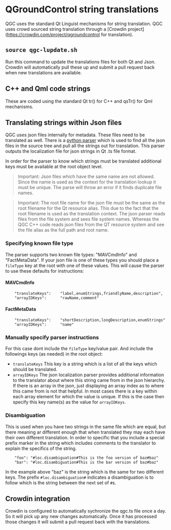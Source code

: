# QGroundControl string translations

QGC uses the standard Qt Linguist mechanisms for string translation. QGC uses crowd sourced string translation through a [Crowdin project](https://crowdin.com/project/qgroundcontrol for translation).

## `source qgc-lupdate.sh`
Run this command to update the translations files for both Qt and Json. Crowdin will automatically pull these up and submit a pull request back when new translations are available.

## C++ and Qml code strings
These are coded using the standard Qt tr() for C++ and qsTr() for Qml mechanisms.

## Translating strings within Json files
QGC uses json files internally for metadata. These files need to be translated as well. There is a [python parser](https://github.com/mavlink/qgroundcontrol/blob/master/localization/qgc-lupdate-json.py) which is used to find all the json files in the source tree and pull all the strings out for translation. This parser outputs the localization file for json strings in Qt .ts file format.

In order for the parser to know which strings must be translated additional keys must be available at the root object level.

> Important: Json files which have the same name are not allowed. Since the name is used as the context for the translation lookup it must be unique. The parse will throw an error if it finds duplicate file names.

> Important: The root file name for the json file must be the same as the root filename for the Qt resource alias. This due to the fact that the root filename is used as the translation context. The json parser reads files from the file system and sees file system names. Whereas the QGC C++ code reads json files from the QT resource system and see the file alias as the full path and root name.

### Specifying known file type
The parser supports two known file types: "MAVCmdInfo" and "FactMetaData". If your json file is one of these types you should place a `fileType` key at the root with one of these values. This will cause the parser to use these defaults for instructions:

#### MAVCmdInfo
```
    "translateKeys":    "label,enumStrings,friendlyName,description",
    "arrayIDKeys":      "rawName,comment"
```
#### FactMetaData
```
    "translateKeys":    "shortDescription,longDescription,enumStrings"
    "arrayIDKeys":      "name"
```

### Manually specify parser instructions
For this case dont include the `fileType` key/value pair. And include the followings keys (as needed) in the root object:

* `translateKeys` This key is a string which is a list of all the keys which should be translated.  
* `arrayIDKeys` The json localization parser provides additional information to the translator about where this string came from in the json hierarchy. If there is an array in the json, just displaying an array index as to where this came from is not that helpful. In most cases there is a key within each array element for which the value is unique. If this is the case then specify this key name(s) as the value for `arrayIDKeys`.

### Disambiguation
This is used when you have two strings in the same file which are equal, but there meaning ar different enough that when translated they may each have their own different translation. In order to specific that you include a special prefix marker in the string which includes comments to the translator to explain the specifics of the string.

```
    "foo": "#loc.disambiguation#This is the foo version of baz#baz"
    "bar": "#loc.disambiguation#This is the bar version of baz#baz"
```

In the example above "baz" is the string which is the same for two different keys. The prefix `#loc.disambiguation#` indicates a disambiguation is to follow which is the string between the next set of `#`s.

## Crowdin integration
Crowdin is configured to automatically sychronize the qgc.ts file once a day. So it will pick up any new changes automatically. Once it has processed those changes it will submit a pull request back with the translations.
